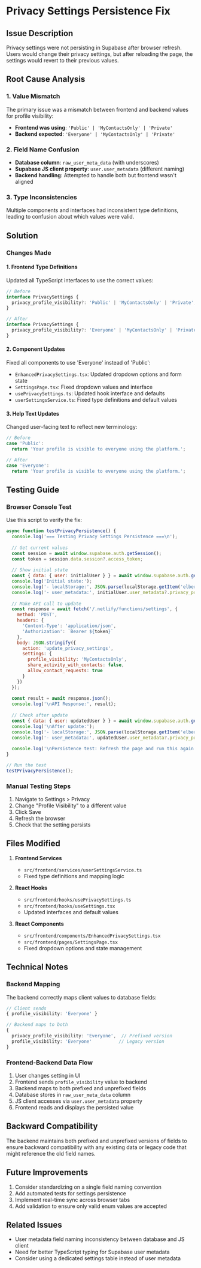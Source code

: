 # Privacy Settings Persistence Fix

## Issue Description
Privacy settings were not persisting in Supabase after browser refresh. Users would change their privacy settings, but after reloading the page, the settings would revert to their previous values.

## Root Cause Analysis

### 1. Value Mismatch
The primary issue was a mismatch between frontend and backend values for profile visibility:
- **Frontend was using**: `'Public' | 'MyContactsOnly' | 'Private'`
- **Backend expected**: `'Everyone' | 'MyContactsOnly' | 'Private'`

### 2. Field Name Confusion
- **Database column**: `raw_user_meta_data` (with underscores)
- **Supabase JS client property**: `user.user_metadata` (different naming)
- **Backend handling**: Attempted to handle both but frontend wasn't aligned

### 3. Type Inconsistencies
Multiple components and interfaces had inconsistent type definitions, leading to confusion about which values were valid.

## Solution

### Changes Made

#### 1. Frontend Type Definitions
Updated all TypeScript interfaces to use the correct values:
```typescript
// Before
interface PrivacySettings {
  privacy_profile_visibility?: 'Public' | 'MyContactsOnly' | 'Private';
}

// After
interface PrivacySettings {
  privacy_profile_visibility?: 'Everyone' | 'MyContactsOnly' | 'Private';
}
```

#### 2. Component Updates
Fixed all components to use 'Everyone' instead of 'Public':
- `EnhancedPrivacySettings.tsx`: Updated dropdown options and form state
- `SettingsPage.tsx`: Fixed dropdown values and interface
- `usePrivacySettings.ts`: Updated hook interface and defaults
- `userSettingsService.ts`: Fixed type definitions and default values

#### 3. Help Text Updates
Changed user-facing text to reflect new terminology:
```typescript
// Before
case 'Public':
  return 'Your profile is visible to everyone using the platform.';

// After
case 'Everyone':
  return 'Your profile is visible to everyone using the platform.';
```

## Testing Guide

### Browser Console Test
Use this script to verify the fix:

```javascript
async function testPrivacyPersistence() {
  console.log('=== Testing Privacy Settings Persistence ===\n');
  
  // Get current values
  const session = await window.supabase.auth.getSession();
  const token = session.data.session?.access_token;
  
  // Show initial state
  const { data: { user: initialUser } } = await window.supabase.auth.getUser();
  console.log('Initial state:');
  console.log('- localStorage:', JSON.parse(localStorage.getItem('elber_privacy_settings') || '{}'));
  console.log('- user_metadata:', initialUser.user_metadata?.privacy_profile_visibility);
  
  // Make API call to update
  const response = await fetch('/.netlify/functions/settings', {
    method: 'POST',
    headers: {
      'Content-Type': 'application/json',
      'Authorization': `Bearer ${token}`
    },
    body: JSON.stringify({
      action: 'update_privacy_settings',
      settings: {
        profile_visibility: 'MyContactsOnly',
        share_activity_with_contacts: false,
        allow_contact_requests: true
      }
    })
  });
  
  const result = await response.json();
  console.log('\nAPI Response:', result);
  
  // Check after update
  const { data: { user: updatedUser } } = await window.supabase.auth.getUser();
  console.log('\nAfter update:');
  console.log('- localStorage:', JSON.parse(localStorage.getItem('elber_privacy_settings') || '{}'));
  console.log('- user_metadata:', updatedUser.user_metadata?.privacy_profile_visibility);
  
  console.log('\nPersistence test: Refresh the page and run this again to verify persistence.');
}

// Run the test
testPrivacyPersistence();
```

### Manual Testing Steps
1. Navigate to Settings > Privacy
2. Change "Profile Visibility" to a different value
3. Click Save
4. Refresh the browser
5. Check that the setting persists

## Files Modified

1. **Frontend Services**
   - `src/frontend/services/userSettingsService.ts`
   - Fixed type definitions and mapping logic

2. **React Hooks**
   - `src/frontend/hooks/usePrivacySettings.ts`
   - `src/frontend/hooks/useSettings.tsx`
   - Updated interfaces and default values

3. **React Components**
   - `src/frontend/components/EnhancedPrivacySettings.tsx`
   - `src/frontend/pages/SettingsPage.tsx`
   - Fixed dropdown options and state management

## Technical Notes

### Backend Mapping
The backend correctly maps client values to database fields:
```typescript
// Client sends
{ profile_visibility: 'Everyone' }

// Backend maps to both
{
  privacy_profile_visibility: 'Everyone',  // Prefixed version
  profile_visibility: 'Everyone'          // Legacy version
}
```

### Frontend-Backend Data Flow
1. User changes setting in UI
2. Frontend sends `profile_visibility` value to backend
3. Backend maps to both prefixed and unprefixed fields
4. Database stores in `raw_user_meta_data` column
5. JS client accesses via `user.user_metadata` property
6. Frontend reads and displays the persisted value

## Backward Compatibility
The backend maintains both prefixed and unprefixed versions of fields to ensure backward compatibility with any existing data or legacy code that might reference the old field names.

## Future Improvements
1. Consider standardizing on a single field naming convention
2. Add automated tests for settings persistence
3. Implement real-time sync across browser tabs
4. Add validation to ensure only valid enum values are accepted

## Related Issues
- User metadata field naming inconsistency between database and JS client
- Need for better TypeScript typing for Supabase user metadata
- Consider using a dedicated settings table instead of user metadata